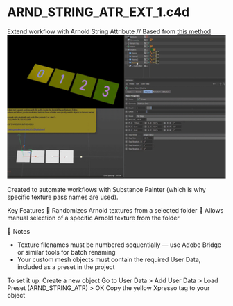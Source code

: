 # ARND_STRING_ATR_EXT_1.c4d

Extend workflow with Arnold String Attribute // Based from [this method](https://www.youtube.com/watch?v=EAzoIx2vrm0)
![preview](../!ALL-PREVIEW/Arnold_String-Path_Randomizer_Selector.gif)

Created to automate workflows with Substance Painter (which is why specific texture pass names are used).

Key Features
🎲 Randomizes Arnold textures from a selected folder
🎯 Allows manual selection of a specific Arnold texture from the folder

📝 Notes
* Texture filenames must be numbered sequentially — use Adobe Bridge or similar tools for batch renaming
* Your custom mesh objects must contain the required User Data, included as a preset in the project

To set it up:
Create a new object
Go to User Data > Add User Data > Load Preset (ARND_STRING_ATR) > OK
Copy the yellow Xpresso tag to your object
